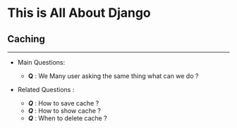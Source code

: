 # This is All About Django

##  Caching 
--------------
- Main Questions:

    - **Q** : We Many user asking the same thing what can we do ?

- Related Questions :
    - ***Q*** : How to save cache ?
    - ***Q*** : How to show cache ?
    - ***Q*** : When to delete cache ?
